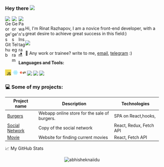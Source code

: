 ### Hey there <img src="https://media.giphy.com/media/hvRJCLFzcasrR4ia7z/giphy.gif" width="25px">
<a href="https://github.com/greco-code">
  <img align="left" alt="George's Github" width="22px" src="https://cdn.jsdelivr.net/npm/simple-icons@v3/icons/github.svg" />
</a>
<a href="https://t.me/george_nayfonov">
  <img align="left" alt="George's Telegram" width="22px" src="https://cdn.jsdelivr.net/npm/simple-icons@v3/icons/telegram.svg" />
</a>
<a href="https://instagram.com/george_nayfonov/">
  <img align="left" alt="Pawan's Instagram" width="22px" src="https://cdn.jsdelivr.net/npm/simple-icons@v3/icons/instagram.svg" />
</a>

<br />


Hi, I'm Rinat Razhapov, I am a novice front-end developer, with a great desire to achieve great success in this field:)

  <img src="https://camo.githubusercontent.com/62da68eb62b1e5f175f7d1f0191dd89a653d7908feb22d37d4a0ab07365d6791/68747470733a2f2f6d656469612e67697068792e636f6d2f6d656469612f4d3967624264396e6244724f5475314d71782f67697068792e676966" width="200">

- 💼 Any work or trainee? write to me, [email](mailto:rinni499@gmail.com), [telegram](https://t.me/r33n99) :)


**Languages and Tools:**  

<code><img height="20" src="https://raw.githubusercontent.com/github/explore/80688e429a7d4ef2fca1e82350fe8e3517d3494d/topics/javascript/javascript.png"></code>
<code><img height="20" src="https://raw.githubusercontent.com/github/explore/80688e429a7d4ef2fca1e82350fe8e3517d3494d/topics/react/react.png"></code>
<code><img height="20" src="https://raw.githubusercontent.com/github/explore/80688e429a7d4ef2fca1e82350fe8e3517d3494d/topics/git/git.png"></code>
<code><img height="20" src="https://www.freepnglogos.com/uploads/html5-logo-png/html5-logo-image-logo-html-7.png"></code>
<code><img height="20" src="https://banner2.cleanpng.com/20180428/hdw/kisspng-web-development-cascading-style-sheets-css3-html-5ae480842a86a5.9529807215249245481742.jpg"></code>
<code><img height="20" src="https://raw.githubusercontent.com/reduxjs/redux/master/logo/logo.png"></code>



### 💻 Some of my projects:

| Project name        | Description          | Technologies  |
| ------------- | ------------- | ----- |
| [Burgers](https://github.com/r33n99/BurgerShop) | Webapp online store for the sale of burgers. | SPA on React,hooks, |
| [Social Network](https://github.com/r33n99/socialNetwork) | Copy of the social network | React, Redux, Fetch API |
| [Movie](https://github.com/r33n99/MovieAppOnReact) | Website for finding current movies | React, Fetch API |



📈 My GitHub Stats


<p align="center"> <img src="https://github-readme-stats.vercel.app/api?username=r33n99" alt="abhisheknaiidu" />




